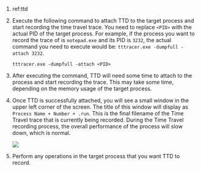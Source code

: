 1. ref:ttd
2. Execute the following command to attach TTD to the target process and start recording the time travel trace. You need to replace `<PID>` with the actual PID of the target process. For example, if the process you want to record the trace of is `notepad.exe` and its PID is `3232`, the actual command you need to execute would be: `tttracer.exe -dumpfull -attach 3232`.

    ```
    tttracer.exe -dumpfull -attach <PID>
    ```

3. After executing the command, TTD will need some time to attach to the process and start recording the trace. This may take some time, depending on the memory usage of the target process.

4. Once TTD is successfully attached, you will see a small window in the upper left corner of the screen. The title of this window will display as `Process Name + Number + .run`. This is the final filename of the Time Travel trace that is currently being recorded. During the Time Travel recording process, the overall performance of the process will slow down, which is normal.

    ![](https://joji.blob.core.windows.net/recipe/ttd-trace-by-attach-to-a-process-1.png)

5. Perform any operations in the target process that you want TTD to record.
